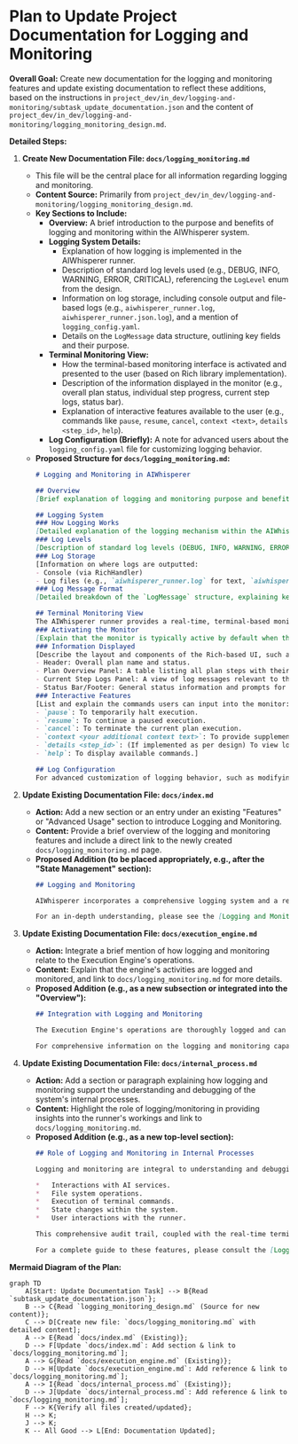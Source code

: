 # Plan to Update Project Documentation for Logging and Monitoring

**Overall Goal:** Create new documentation for the logging and monitoring features and update existing documentation to reflect these additions, based on the instructions in `project_dev/in_dev/logging-and-monitoring/subtask_update_documentation.json` and the content of `project_dev/in_dev/logging-and-monitoring/logging_monitoring_design.md`.

**Detailed Steps:**

1.  **Create New Documentation File: `docs/logging_monitoring.md`**
    *   This file will be the central place for all information regarding logging and monitoring.
    *   **Content Source:** Primarily from `project_dev/in_dev/logging-and-monitoring/logging_monitoring_design.md`.
    *   **Key Sections to Include:**
        *   **Overview:** A brief introduction to the purpose and benefits of logging and monitoring within the AIWhisperer system.
        *   **Logging System Details:**
            *   Explanation of how logging is implemented in the AIWhisperer runner.
            *   Description of standard log levels used (e.g., DEBUG, INFO, WARNING, ERROR, CRITICAL), referencing the `LogLevel` enum from the design.
            *   Information on log storage, including console output and file-based logs (e.g., `aiwhisperer_runner.log`, `aiwhisperer_runner.json.log`), and a mention of `logging_config.yaml`.
            *   Details on the `LogMessage` data structure, outlining key fields and their purpose.
        *   **Terminal Monitoring View:**
            *   How the terminal-based monitoring interface is activated and presented to the user (based on Rich library implementation).
            *   Description of the information displayed in the monitor (e.g., overall plan status, individual step progress, current step logs, status bar).
            *   Explanation of interactive features available to the user (e.g., commands like `pause`, `resume`, `cancel`, `context <text>`, `details <step_id>`, `help`).
        *   **Log Configuration (Briefly):** A note for advanced users about the `logging_config.yaml` file for customizing logging behavior.
    *   **Proposed Structure for `docs/logging_monitoring.md`:**
        ```markdown
        # Logging and Monitoring in AIWhisperer

        ## Overview
        [Brief explanation of logging and monitoring purpose and benefits in AIWhisperer.]

        ## Logging System
        ### How Logging Works
        [Detailed explanation of the logging mechanism within the AIWhisperer runner, drawing from the design document's description of the core logging system.]
        ### Log Levels
        [Description of standard log levels (DEBUG, INFO, WARNING, ERROR, CRITICAL) and their intended use.]
        ### Log Storage
        [Information on where logs are outputted:
        - Console (via RichHandler)
        - Log files (e.g., `aiwhisperer_runner.log` for text, `aiwhisperer_runner.json.log` for structured JSON). Mention that paths and rotation can be configured.]
        ### Log Message Format
        [Detailed breakdown of the `LogMessage` structure, explaining key fields like `timestamp`, `level`, `component`, `action`, `message`, `step_id`, `details`, etc., based on the design document.]

        ## Terminal Monitoring View
        The AIWhisperer runner provides a real-time, terminal-based monitoring interface built using the Rich library.
        ### Activating the Monitor
        [Explain that the monitor is typically active by default when the runner executes a plan.]
        ### Information Displayed
        [Describe the layout and components of the Rich-based UI, such as:
        - Header: Overall plan name and status.
        - Plan Overview Panel: A table listing all plan steps with their IDs, descriptions, and current statuses (e.g., Pending, Running, Completed, Failed, Paused).
        - Current Step Logs Panel: A view of log messages relevant to the currently executing or most recently active step.
        - Status Bar/Footer: General status information and prompts for user input.]
        ### Interactive Features
        [List and explain the commands users can input into the monitor:
        - `pause`: To temporarily halt execution.
        - `resume`: To continue a paused execution.
        - `cancel`: To terminate the current plan execution.
        - `context <your additional context text>`: To provide supplementary information to the AI for the current or next step.
        - `details <step_id>`: (If implemented as per design) To view logs for a specific step.
        - `help`: To display available commands.]

        ## Log Configuration
        For advanced customization of logging behavior, such as modifying log levels per component, changing log file paths, or adjusting output formats, refer to the `logging_config.yaml` file.
        ```

2.  **Update Existing Documentation File: `docs/index.md`**
    *   **Action:** Add a new section or an entry under an existing "Features" or "Advanced Usage" section to introduce Logging and Monitoring.
    *   **Content:** Provide a brief overview of the logging and monitoring features and include a direct link to the newly created `docs/logging_monitoring.md` page.
    *   **Proposed Addition (to be placed appropriately, e.g., after the "State Management" section):**
        ```markdown
        ## Logging and Monitoring

        AIWhisperer incorporates a comprehensive logging system and a real-time terminal monitoring interface. These features are designed to provide clear visibility into the execution of plans, aid in debugging, and allow for user interaction with running tasks. Key aspects include detailed action logging, status tracking of plan steps, and interactive commands like pause, resume, and cancel.

        For an in-depth understanding, please see the [Logging and Monitoring Documentation](logging_monitoring.md).
        ```

3.  **Update Existing Documentation File: `docs/execution_engine.md`**
    *   **Action:** Integrate a brief mention of how logging and monitoring relate to the Execution Engine's operations.
    *   **Content:** Explain that the engine's activities are logged and monitored, and link to `docs/logging_monitoring.md` for more details.
    *   **Proposed Addition (e.g., as a new subsection or integrated into the "Overview"):**
        ```markdown
        ## Integration with Logging and Monitoring

        The Execution Engine's operations are thoroughly logged and can be observed via the AIWhisperer's monitoring interface. This includes the initiation of tasks, state transitions (e.g., from "pending" to "running", "completed", or "failed"), dependency evaluations, and any errors encountered during execution. This detailed logging is crucial for understanding the engine's behavior and for debugging purposes.

        For comprehensive information on the logging and monitoring capabilities, refer to the [Logging and Monitoring Documentation](./logging_monitoring.md).
        ```

4.  **Update Existing Documentation File: `docs/internal_process.md`**
    *   **Action:** Add a section or paragraph explaining how logging and monitoring support the understanding and debugging of the system's internal processes.
    *   **Content:** Highlight the role of logging/monitoring in providing insights into the runner's workings and link to `docs/logging_monitoring.md`.
    *   **Proposed Addition (e.g., as a new top-level section):**
        ```markdown
        ## Role of Logging and Monitoring in Internal Processes

        Logging and monitoring are integral to understanding and debugging the internal processes of the AIWhisperer system. As the Orchestrator, Subtask Generator, Execution Engine, and other components perform their functions, detailed logs are generated. These logs capture:

        *   Interactions with AI services.
        *   File system operations.
        *   Execution of terminal commands.
        *   State changes within the system.
        *   User interactions with the runner.

        This comprehensive audit trail, coupled with the real-time terminal monitoring view, provides developers with the necessary insights to trace execution flows, diagnose issues, and verify that internal processes are operating as expected.

        For a complete guide to these features, please consult the [Logging and Monitoring Documentation](./logging_monitoring.md).
        ```

**Mermaid Diagram of the Plan:**

```mermaid
graph TD
    A[Start: Update Documentation Task] --> B{Read `subtask_update_documentation.json`};
    B --> C{Read `logging_monitoring_design.md` (Source for new content)};
    C --> D[Create new file: `docs/logging_monitoring.md` with detailed content];
    A --> E{Read `docs/index.md` (Existing)};
    D --> F[Update `docs/index.md`: Add section & link to `docs/logging_monitoring.md`];
    A --> G{Read `docs/execution_engine.md` (Existing)};
    D --> H[Update `docs/execution_engine.md`: Add reference & link to `docs/logging_monitoring.md`];
    A --> I{Read `docs/internal_process.md` (Existing)};
    D --> J[Update `docs/internal_process.md`: Add reference & link to `docs/logging_monitoring.md`];
    F --> K{Verify all files created/updated};
    H --> K;
    J --> K;
    K -- All Good --> L[End: Documentation Updated];